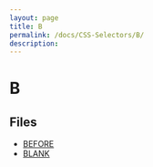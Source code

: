 ```yaml
---
layout: page
title: B
permalink: /docs/CSS-Selectors/B/
description: 
---
```


# B



## Files
* [BEFORE](/compare.html2pdf.tools/docs/CSS-Selectors/B/before)
* [BLANK](/compare.html2pdf.tools/docs/CSS-Selectors/B/blank)

